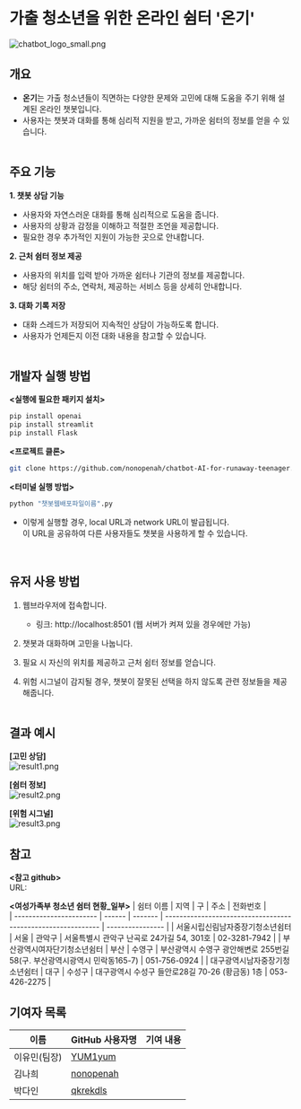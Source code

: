 # 가출 청소년을 위한 온라인 쉼터 '온기'
![chatbot_logo_small.png](https://github.com/nonopenah/chatbot-AI-for-runaway-teenager/blob/main/LogoPNG/chatbot_logo_small.png)

## 개요
- **온기**는 가출 청소년들이 직면하는 다양한 문제와 고민에 대해 도움을 주기 위해 설계된 온라인 챗봇입니다.
- 사용자는 챗봇과 대화를 통해 심리적 지원을 받고, 가까운 쉼터의 정보를 얻을 수 있습니다. <br><br>

## 주요 기능
**1. 챗봇 상담 기능**
- 사용자와 자연스러운 대화를 통해 심리적으로 도움을 줍니다.
- 사용자의 상황과 감정을 이해하고 적절한 조언을 제공합니다.
- 필요한 경우 추가적인 지원이 가능한 곳으로 안내합니다. <br>
  
**2. 근처 쉼터 정보 제공**
- 사용자의 위치를 입력 받아 가까운 쉼터나 기관의 정보를 제공합니다.
- 해당 쉼터의 주소, 연락처, 제공하는 서비스 등을 상세히 안내합니다. <br>
  
**3. 대화 기록 저장**
- 대화 스레드가 저장되어 지속적인 상담이 가능하도록 합니다.
- 사용자가 언제든지 이전 대화 내용을 참고할 수 있습니다. <br><br>

## 개발자 실행 방법
**<실행에 필요한 패키지 설치>**
   ```bash
   pip install openai
   pip install streamlit
   pip install Flask
```
**<프로젝트 클론>**
   ```bash
   git clone https://github.com/nonopenah/chatbot-AI-for-runaway-teenager.git
```
**<터미널 실행 방법>**
  ```bash
  python "챗봇웹배포파일이름".py
```
- 이렇게 실행할 경우, local URL과 network URL이 발급됩니다.<br>
이 URL을 공유하여 다른 사용자들도 챗봇을 사용하게 할 수 있습니다.

<br>

## 유저 사용 방법
1. 웹브라우저에 접속합니다.
   - 링크: http://localhost:8501
   (웹 서버가 켜져 있을 경우에만 가능)
     
2. 챗봇과 대화하며 고민을 나눕니다.
3. 필요 시 자신의 위치를 제공하고 근처 쉼터 정보를 얻습니다.
4. 위험 시그널이 감지될 경우, 챗봇이 잘못된 선택을 하지 않도록 관련 정보들을 제공해줍니다.
<br><br>

## 결과 예시
**[고민 상담]**<br>
![result1.png](https://github.com/nonopenah/chatbot-AI-for-runaway-teenager/blob/main/resultPNG/result1.png)

**[쉼터 정보]**<br>
![result2.png](https://github.com/nonopenah/chatbot-AI-for-runaway-teenager/blob/main/resultPNG/result2.png)

**[위험 시그널]**<br>
![result3.png](https://github.com/nonopenah/chatbot-AI-for-runaway-teenager/blob/main/resultPNG/result3.png)
<br>
## 참고
**<참고 github>**<br>
URL: <br>

**<여성가족부 청소년 쉼터 현황_일부>**
| 쉼터 이름                | 지역   | 구      | 주소                                                         | 전화번호         |  
| ----------------------- | ------ | ------- | ------------------------------------------------------------ | ---------------- |
| 서울시립신림남자중장기청소년쉼터 | 서울    | 관악구   | 서울특별시 관악구 난곡로 24가길 54, 301호                    | 02-3281-7942     |
| 부산광역시여자단기청소년쉼터     | 부산    | 수영구   | 부산광역시 수영구 광안해변로 255번길 58(구. 부산광역시광역시 민락동165-7) | 051-756-0924     |
| 대구광역시남자중장기청소년쉼터   | 대구    | 수성구   | 대구광역시 수성구 들안로28길 70-26 (황금동) 1층             | 053-426-2275     |

## 기여자 목록

| 이름          | GitHub 사용자명                              | 기여 내용                          |
| --------------- | ------------------------------------------- | ---------------------------------- |
| 이유민(팀장)    | [YUM1yum](https://github.com/YUM1yum) |               |
| 김나희          | [nonopenah](https://github.com/nonopenah) |                |
| 박다인          | [qkrekdls](https://github.com/qkrekdls)        |              |
